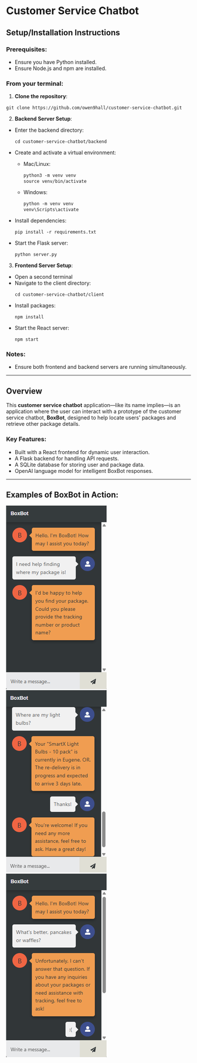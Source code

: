 # Customer Service Chatbot

## Setup/Installation Instructions

### Prerequisites:
- Ensure you have Python installed.
- Ensure Node.js and npm are installed.

### From your terminal:
1. **Clone the repository**:
```
git clone https://github.com/owen9hall/customer-service-chatbot.git
```
2. **Backend Server Setup**:
- Enter the backend directory:
  ```
  cd customer-service-chatbot/backend
  ```
- Create and activate a virtual environment:
  - Mac/Linux:
    ```
    python3 -m venv venv
    source venv/bin/activate
    ```
  - Windows:
    ```
    python -m venv venv
    venv\Scripts\activate
    ```

- Install dependencies:
  ```
  pip install -r requirements.txt
  ```
- Start the Flask server:
  ```
  python server.py
  ```

3. **Frontend Server Setup**:
- Open a second terminal
- Navigate to the client directory:
  ```
  cd customer-service-chatbot/client
  ```
- Install packages:
  ```
  npm install
  ```
- Start the React server:
  ```
  npm start
  ```

### Notes:
- Ensure both frontend and backend servers are running simultaneously.
---

## Overview

This **customer service chatbot** application—like its name implies—is an application where the user can interact with a prototype of the customer service chatbot, **BoxBot**, designed to help locate users' packages and retrieve other package details. 

### Key Features:
- Built with a React frontend for dynamic user interaction.
- A Flask backend for handling API requests.
- A SQLite database for storing user and package data.
- OpenAI language model for intelligent BoxBot responses.

---

## Examples of BoxBot in Action:
![Screenshot](./images/img1.png)
![Screenshot](./images/img3.png)
![Screenshot](./images/img2.png)